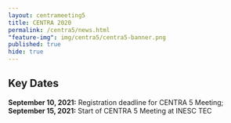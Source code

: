 ```yaml
---
layout: centrameeting5
title: CENTRA 2020
permalink: /centra5/news.html
"feature-img": img/centra5/centra5-banner.png
published: true
hide: true
---
```


## Key Dates

**September 10, 2021:** Registration deadline for CENTRA 5 Meeting;  
**September 15, 2021:** Start of CENTRA 5 Meeting at INESC TEC  
